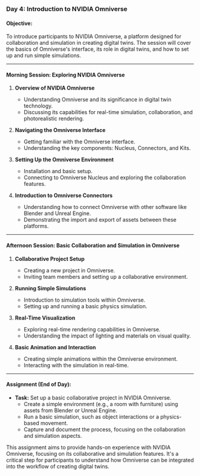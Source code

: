 ### Day 4: Introduction to NVIDIA Omniverse

#### Objective:
To introduce participants to NVIDIA Omniverse, a platform designed for collaboration and simulation in creating digital twins. The session will cover the basics of Omniverse's interface, its role in digital twins, and how to set up and run simple simulations.

---

#### Morning Session: Exploring NVIDIA Omniverse

1. **Overview of NVIDIA Omniverse**
   - Understanding Omniverse and its significance in digital twin technology.
   - Discussing its capabilities for real-time simulation, collaboration, and photorealistic rendering.

2. **Navigating the Omniverse Interface**
   - Getting familiar with the Omniverse interface.
   - Understanding the key components: Nucleus, Connectors, and Kits.

3. **Setting Up the Omniverse Environment**
   - Installation and basic setup.
   - Connecting to Omniverse Nucleus and exploring the collaboration features.

4. **Introduction to Omniverse Connectors**
   - Understanding how to connect Omniverse with other software like Blender and Unreal Engine.
   - Demonstrating the import and export of assets between these platforms.

---

#### Afternoon Session: Basic Collaboration and Simulation in Omniverse

1. **Collaborative Project Setup**
   - Creating a new project in Omniverse.
   - Inviting team members and setting up a collaborative environment.

2. **Running Simple Simulations**
   - Introduction to simulation tools within Omniverse.
   - Setting up and running a basic physics simulation.

3. **Real-Time Visualization**
   - Exploring real-time rendering capabilities in Omniverse.
   - Understanding the impact of lighting and materials on visual quality.

4. **Basic Animation and Interaction**
   - Creating simple animations within the Omniverse environment.
   - Interacting with the simulation in real-time.

---

#### Assignment (End of Day):

- **Task:** Set up a basic collaborative project in NVIDIA Omniverse.
  - Create a simple environment (e.g., a room with furniture) using assets from Blender or Unreal Engine.
  - Run a basic simulation, such as object interactions or a physics-based movement.
  - Capture and document the process, focusing on the collaboration and simulation aspects.

This assignment aims to provide hands-on experience with NVIDIA Omniverse, focusing on its collaborative and simulation features. It's a critical step for participants to understand how Omniverse can be integrated into the workflow of creating digital twins.